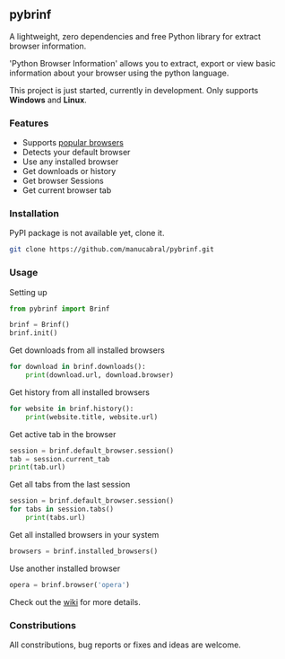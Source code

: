 ## pybrinf

A lightweight, zero dependencies and free Python library for extract browser information.

'Python Browser Information' allows you to extract, export or view basic information about your browser using the python language.

This project is just started, currently in development. Only supports **Windows** and **Linux**.

### Features
- Supports [popular browsers](https://github.com/manucabral/pybrinf/wiki#supported-browsers)
- Detects your default browser
- Use any installed browser
- Get downloads or history
- Get browser Sessions
- Get current browser tab

### Installation
PyPI package is not available yet, clone it.
```bash
git clone https://github.com/manucabral/pybrinf.git
```

### Usage
Setting up
```py
from pybrinf import Brinf

brinf = Brinf()
brinf.init()
```

Get downloads from all installed browsers

```py
for download in brinf.downloads():
    print(download.url, download.browser)
```
Get history from all installed browsers
```py
for website in brinf.history():
    print(website.title, website.url)
```
Get active tab in the browser
```py
session = brinf.default_browser.session()
tab = session.current_tab
print(tab.url)
```
Get all tabs from the last session
```py
session = brinf.default_browser.session()
for tabs in session.tabs()
    print(tabs.url)
```

Get all installed browsers in your system
```py
browsers = brinf.installed_browsers()
```
Use another installed browser
```py
opera = brinf.browser('opera')
```

Check out the [wiki](https://github.com/manucabral/pybrinf/wiki) for more details.

### Constributions
All constributions, bug reports or fixes and ideas are welcome.

